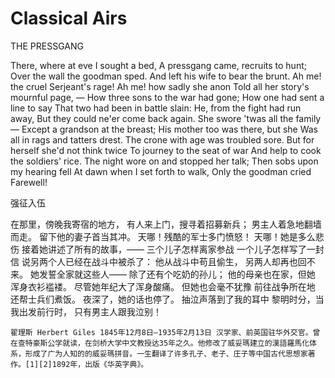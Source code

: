 # Classical Airs

THE PRESSGANG

There, where at eve I sought a bed, 
A pressgang came, recruits to hunt;
Over the wall the goodman sped. 
And left his wife to bear the brunt.
Ah me! the cruel Serjeant's rage!
Ah me! how sadly she anon 
Told all her story's mournful page, —
How three sons to the war had gone;
How one had sent a line to say 
That two had been in battle slain:
He, from the fight had run away, 
But they could ne'er come back again.
She swore 'twas all the family — 
Except a grandson at the breast;
His mother too was there, but she
Was all in rags and tatters drest.
The crone with age was troubled sore. 
But for herself she'd not think twice
To journey to the seat of war
And help to cook the soldiers' rice.
The night wore on and stopped her talk;
Then sobs upon my hearing fell
At dawn when I set forth to walk,
Only the goodman cried Farewell!


强征入伍

在那里，傍晚我寄宿的地方，
有人来上门，搜寻着招募新兵；
男主人着急地翻墙而走。
留下他的妻子首当其冲。
天哪！残酷的军士多门愤怒！
天哪！她是多么悲伤
接着她讲述了所有的故事，——
三个儿子怎样离家参战
一个儿子怎样写了一封信
说另两个人已经在战斗中被杀了：
他从战斗中苟且偷生，
另两人却再也回不来。
她发誓全家就这些人——
除了还有个吃奶的孙儿；
他的母亲也在家，但她
浑身衣衫褴褛。
尽管她年纪大了浑身酸痛。
但她也会毫不犹豫
前往战争所在地
还帮士兵们煮饭。
夜深了，她的话也停了。
抽泣声落到了我的耳中
黎明时分，当我出发前行时，
只有男主人跟我泣别！

	翟理斯 Herbert Giles 1845年12月8日—1935年2月13日 汉学家、前英国驻华外交官。曾在查特豪斯公学就读，在剑桥大学中文教授达35年之久。他修改了威妥瑪建立的漢語羅馬化体系，形成了广为人知的的威妥瑪拼音。一生翻译了许多孔子、老子、庄子等中国古代思想家著作。[1][2]1892年，出版《华英字典》。